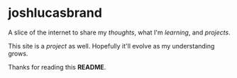 # joshlucasbrand

A slice of the internet to share my _thoughts_, what I'm _learning_, and _projects_.

This site is a _project_ as well. Hopefully it'll evolve as my understanding grows.

Thanks for reading this **README**.
